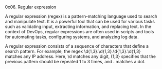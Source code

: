 0x06. Regular expression

A regular expression (regex) is a pattern-matching language used to search and manipulate text. It is a powerful tool that can be used for various tasks such as validating input, extracting information, and replacing text. In the context of DevOps, regular expressions are often used in scripts and tools for automating tasks, configuring systems, and analyzing log data.

A regular expression consists of a sequence of characters that define a search pattern. For example, the regex \d{1,3}\.\d{1,3}\.\d{1,3}\.\d{1,3} matches any IP address. Here, \d matches any digit, {1,3} specifies that the previous pattern should be repeated 1 to 3 times, and \. matches a dot.
